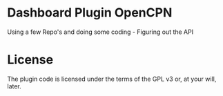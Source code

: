 Dashboard Plugin OpenCPN
====================================

Using a few Repo's and doing some coding - Figuring out the API 



License
=======
The plugin code is licensed under the terms of the GPL v3 or, at your will, later.
